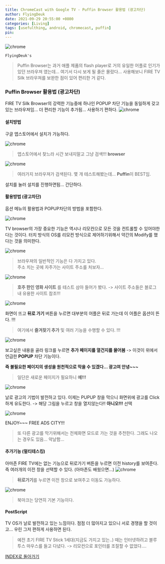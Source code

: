 ```yaml
---
title: ChromeCast with Google TV - Puffin Browser 활용법 (광고차단)
author: FlyingDeuk
date: 2021-09-29 20:55:00 +0800
categories: [Living]
tags: [usefulthing, android, chromecast, puffin]
pin:
---
```


![chrome](/img/living/chromecast/chromecast0.jpg)


`FlyingDeuk's`
>Puffin Browser는 과거 애플 제품의 flash player로 거의 유일한 어플로 인기가 있던 브라우져 였는데... 여기서 다시 보게 될 줄은 몰랐다... 사용해보니 FIRE TV Silk 브라우져를 보완한 점이 있어 편리한 거 같다.


### Puffin Browser 활용법 (광고차단)
FIRE TV Silk Browser의 강력한 기능중에 하나인 POPUP 차단 기능을 동일하게 갖고 있는 브라우져임... 더 편리한 기능이 추가됨... 사용하기 편하다.
![chrome](/img/living/chromecast/chromecast2.jpg)

#### 설치방법
구글 앱스토어에서 설치가 가능하다.

![chrome](/img/living/chromecast/chromecast3.jpg)
> 앱스토어에서 찾느라 시간 보내지말고 그냥 검색!!! **browser**

![chrome](/img/living/chromecast/chromecast4.jpg)
>여러가지 브라우져가 검색된다. 몇 개 테스트해봤는데... **Puffin**이 BEST임.

설치를 눌러 설치를 진행하면됨... 간단하다.

#### 활용방법 (광고차단)
옵션 메뉴의 활용법과 POPUP차단의 방법을 포함한다.

![chrome](/img/living/chromecast/chromecast5.jpg)

TV browser의 가장 중요한 기능은 역시나 리모컨으로 모든 것을 컨트롤할 수 있어야한다는 것이다. 터치 방식의 OS를 리모컨 방식으로 제어하기위해서 약간의 Modify를 했다는 것을 의미한다.


![chrome](/img/living/chromecast/chromecast6.jpg)
>브라우져의 일반적인 기능은 다 가지고 있다. <br>
주소 치는 곳에 자주가는 사이트 주소를 처보자...

![chrome](/img/living/chromecast/chromecast7.jpg)
> **호주 한인 영화 사이트** 를 테스트 삼아 들어가 봤다. -> 사이트 주소들은 블로그내 유용한 사이트 참조!!!

![chrome](/img/living/chromecast/chromecast8.jpg)

화면이 뜨고 **뒤로 가기** 버튼을 누르면 대부분의 어플은 뒤로 가는데 이 어플은 옵션이 뜬다. !!!<br>
>여기에서 **즐겨찾기 추가** 및 여러 기능을 수행할 수 있다. !!!

![chrome](/img/living/chromecast/chromecast9.jpg)

보고싶은 내용을 골라 링크를 누르면 **추가 페이지를 열건지를 물어봄** -> 이것이 위에서 언급한 **POPUP** 차단 기능이다.

**즉 불필요한 페이지의 생성을 원천적으로 막을 수 있겠다... 광고여 안녕~~~**
>일단은 새로운 페이지가 필요하니 **예!!!**

![chrome](/img/living/chromecast/chromecast10.jpg)

날로 광고의 기법이 발전하고 있다. 이제는 PUPUP 창을 막으니 화면위에 광고를 Click하게 유도한다. -> 해당 그림을 누르고 창을 열지않는다!! **아니오!!!** 선택

![chrome](/img/living/chromecast/chromecast11.jpg)

ENJOY~~~ FREE ADS CITY!!!
>또 다른 광고를 막기위해서는 전체화면 모드로 가는 것을 추천한다. 그래도 나오는 경우도 있음... 악날함...

#### 추가기능 (멀티테스킹)
아마존 FIRE TV에는 없는 기능으로 뒤로가기 버튼을 누르면 이전 history를 보여준다. 즉 여러개의 이전 창을 선택할 수 있다. (아마존도 배웠으면...)
![chrome](/img/living/chromecast/chromecast12.jpg)
>**뒤로가기**를 누르면 이전 창으로 보여주고 이동도 가능하다.

![chrome](/img/living/chromecast/chromecast13.jpg)
>북마크는 당연히 기본 기능이다.

#### PostScript
TV OS가 날로 발전하고 있는 느낌이다. 점점 더 많아지고 있으니 서로 경쟁을 할 것이고... 우린 그저 편하게 사용하면 된다.
>예전 초기 FIRE TV Stick 1세대(지금도 가지고 있는..) 때는 인터넷하려고 블루투스 마우스를 들고 다녔다. -> 리모컨으로 포인터를 조절할 수 없었다....

[INDEX로 돌아가기](/posts/ChromeCast/)
